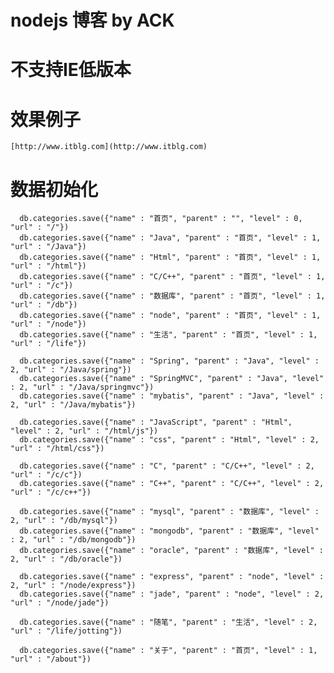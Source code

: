 # nodejs 博客 by ACK

# 不支持IE低版本 

# 效果例子
    [http://www.itblg.com](http://www.itblg.com)

# 数据初始化


      db.categories.save({"name" : "首页", "parent" : "", "level" : 0, "url" : "/"})
      db.categories.save({"name" : "Java", "parent" : "首页", "level" : 1, "url" : "/Java"})
      db.categories.save({"name" : "Html", "parent" : "首页", "level" : 1, "url" : "/html"})
      db.categories.save({"name" : "C/C++", "parent" : "首页", "level" : 1, "url" : "/c"})
      db.categories.save({"name" : "数据库", "parent" : "首页", "level" : 1, "url" : "/db"})
      db.categories.save({"name" : "node", "parent" : "首页", "level" : 1, "url" : "/node"})
      db.categories.save({"name" : "生活", "parent" : "首页", "level" : 1, "url" : "/life"})
      
      db.categories.save({"name" : "Spring", "parent" : "Java", "level" : 2, "url" : "/Java/spring"})
      db.categories.save({"name" : "SpringMVC", "parent" : "Java", "level" : 2, "url" : "/Java/springmvc"})
      db.categories.save({"name" : "mybatis", "parent" : "Java", "level" : 2, "url" : "/Java/mybatis"})
      
      db.categories.save({"name" : "JavaScript", "parent" : "Html", "level" : 2, "url" : "/html/js"})
      db.categories.save({"name" : "css", "parent" : "Html", "level" : 2, "url" : "/html/css"})
      
      db.categories.save({"name" : "C", "parent" : "C/C++", "level" : 2, "url" : "/c/c"})
      db.categories.save({"name" : "C++", "parent" : "C/C++", "level" : 2, "url" : "/c/c++"})
      
      db.categories.save({"name" : "mysql", "parent" : "数据库", "level" : 2, "url" : "/db/mysql"})
      db.categories.save({"name" : "mongodb", "parent" : "数据库", "level" : 2, "url" : "/db/mongodb"})
      db.categories.save({"name" : "oracle", "parent" : "数据库", "level" : 2, "url" : "/db/oracle"})
      
      db.categories.save({"name" : "express", "parent" : "node", "level" : 2, "url" : "/node/express"})
      db.categories.save({"name" : "jade", "parent" : "node", "level" : 2, "url" : "/node/jade"})
      
      db.categories.save({"name" : "随笔", "parent" : "生活", "level" : 2, "url" : "/life/jotting"})
      
      db.categories.save({"name" : "关于", "parent" : "首页", "level" : 1, "url" : "/about"})
   
   
   
   
